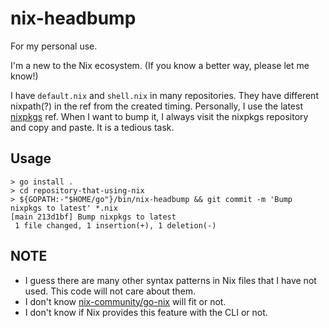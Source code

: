 # nix-headbump

For my personal use.

I'm a new to the Nix ecosystem.
(If you know a better way, please let me know!)

I have `default.nix` and `shell.nix` in many repositories. They have different nixpath(?) in the ref from the created timing.
Personally, I use the latest [nixpkgs](https://github.com/NixOS/nixpkgs) ref.
When I want to bump it, I always visit the nixpkgs repository and copy and paste. It is a tedious task.

## Usage

```console
> go install .
> cd repository-that-using-nix
> ${GOPATH:-"$HOME/go"}/bin/nix-headbump && git commit -m 'Bump nixpkgs to latest' *.nix
[main 213d1bf] Bump nixpkgs to latest
 1 file changed, 1 insertion(+), 1 deletion(-)
```

## NOTE

- I guess there are many other syntax patterns in Nix files that I have not used. This code will not care about them.
- I don't know [nix-community/go-nix](https://github.com/nix-community/go-nix) will fit or not.
- I don't know if Nix provides this feature with the CLI or not.
